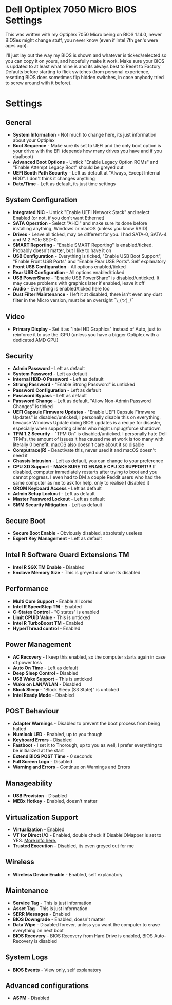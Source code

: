 # Dell Optiplex 7050 Micro BIOS Settings

This was written with my Optiplex 7050 Micro being on BIOS 1.14.0, newer BIOSes might change stuff, you never know (even if Intel 7th gen's were ages ago).


I'll just lay out the way my BIOS is shown and whatever is ticked/selected so you can copy it on yours, and hopefully make it work. Make sure your BIOS is updated to at least what mine is and its always best to Reset to Factory Defaults before starting to flick switches (from personal experience, resetting BIOS does sometimes flip hidden switches, in case anybody tried to screw around with it before).

# Settings
## General
- **System Information** - Not much to change here, its just information about your Optiplex
- **Boot Sequence** - Make sure its set to UEFI and the only boot option is your drive with the EFI (depends how many drives you have and if you dualboot)
- **Advanced Boot Options** - Untick "Enable Legacy Option ROMs" and "Enable Attempt Legacy Boot" should be greyed out
- **UEFI Booth Path Security** - Left as default at "Always, Except Internal HDD". I don't  think it changes anything
- **Date/Time** - Left as default, its just time settings

## System Configuration
- **Integrated NIC** - Untick "Enable UEFI Network Stack" and select Enabled (or not, if you don't want Ethernet)
- **SATA Operation** - Select "AHCI" and make sure its done before installing anything, Windows or macOS (unless you know RAID)
- **Drives** - Leave all ticked, may be different for you. I had SATA-0, SATA-4 and M.2 PCIe SSD-0.
- **SMART Reporting** - "Enable SMART Reporting" is enabled/ticked. Probably doesn't matter, but I like to have it on
- **USB Configuration** - Everything is ticked, "Enable USB Boot Support", "Enable Front USB Ports" and "Enable Rear USB Ports". Self explanatory
- **Front USB Configuration** - All options enabled/ticked
- **Rear USB Configuration** - All options enabled/ticked
- **USB PowerShare** - "Enable USB PowerShare" is disabled/unticked. It may cause problems with graphics later if enabled, leave it off
- **Audio** - Everything is enabled/ticked here too
- **Dust Filter Maintenance** - I left it at disabled, there isn't even any dust filter in the Micro version, must be an oversight ¯\\\_(ツ)\_/¯

## Video
- **Primary Display** - Set it as "Intel HD Graphics" instead of Auto, just to reinforce it to use the iGPU (unless you have a bigger Optiplex with a dedicated AMD GPU)

## Security
- **Admin Password** - Left as default
- **System Password** - Left as default
- **Internal HDD-0 Password** - Left as default
- **Strong Password** - "Enable Strong Password" is unticked
- **Password Configuration** - Left as default
- **Password Bypass** - Left as default
- **Password Change** - Left as default, "Allow Non-Admin Password Changes" is ticked
- **UEFI Capsule Firmware Updates** - "Enable UEFI Capsule Firmware Updates" is disabled/unticked, I personally disable this on everything, because Windows Update doing BIOS updates is a recipe for disaster, especially when supporting clients who might unplug/force shutdown
- **TPM 1.2 Security** - "TPM On" is disabled/unticked. I personally hate Dell TPM's, the amount of issues it has caused me at work is too many with literally 0 benefit. macOS also doesn't care about it so disable
- **Computrace(R)** - Deactivate this, never used it and macOS doesn't need it
- **Chassis Intrusion** - Left as default, you can change to your preference
- **CPU XD Support** - **MAKE SURE TO ENABLE CPU XD SUPPORT!!!** If disabled, computer immediately restarts after trying to boot and you cannot progress. I even had to DM a couple Reddit users who had the same computer as me to ask for help, only to realise I disabled it
- **OROM Keyboard Access** - Left as default
- **Admin Setup Lockout** - Left as default
- **Master Password Lockout** - Left as default
- **SMM Security Mitigation** - Left as default

## Secure Boot
- **Secure Boot Enable** - Obviously disabled, absolutely useless
- **Expert Key Management** - Left as default

## Intel R Software Guard Extensions TM
- **Intel R SGX TM Enable** - Disabled
- **Enclave Memory Size** - This is greyed out since its disabled

## Performance
- **Multi Core Support** - Enable all cores
- **Intel R SpeedStep TM** - Enabled
- **C-States Control** - "C states" is enabled
- **Limit CPUID Value** - This is unticked
- **Intel R TurboBoost TM** - Enabled
- **HyperThread control** - Enabled

## Power Management
- **AC Recovery** - I keep this enabled, so the computer starts again in case of power loss
- **Auto On Time** - Left as default
- **Deep Sleep Control** - Disabled
- **USB Wake Support** - This is unticked
- **Wake on LAN/WLAN** - Disabled
- **Block Sleep** - "Block Sleep (S3 State)" is unticked
- **Intel Ready Mode** - Disabled

## POST Behaviour
- **Adapter Warnings** - Disabled to prevent the boot process from being halted
- **Numlock LED** - Enabled, up to you though
- **Keyboard Errors** - Disabled
- **Fastboot** - I set it to Thorough, up to you as well, I prefer everything to be initialized at the start
- **Extend BIOS POST Time** - 0 seconds
- **Full Screen Logo** - Disabled
- **Warning and Errors** - Continue on Warnings and Errors

## Manageability
- **USB Provision** - Disabled
- **MEBx Hotkey** - Enabled, doesn't matter

## Virtualization Support
- **Virtualization** - Enabled
- **VT for Direct I/O** - Enabled, double check if DisableIOMapper is set to YES. [More info here.](https://dortania.github.io/OpenCore-Install-Guide/config.plist/kaby-lake.html#kernel)
- **Trusted Execution** - Disabled, its even greyed out for me

## Wireless
- **Wireless Device Enable** - Enabled, self explanatory

## Maintenance
- **Service Tag** - This is just information
- **Asset Tag** - This is just information
- **SERR Messages** - Enabled
- **BIOS Downgrade** - Enabled, doesn't matter
- **Data Wipe** - Disabled forever, unless you want the computer to erase everything on next boot
- **BIOS Recovery** - BIOS Recovery from Hard Drive is enabled, BIOS Auto-Recovery is disabled

## System Logs
- **BIOS Events** - View only, self explanatory

## Advanced configurations
- **ASPM** - Disabled
